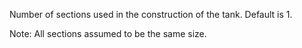 ﻿Number of sections used in the construction of the tank. Default is 1.

Note: All sections assumed to be the same size.